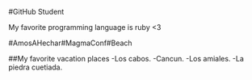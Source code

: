 #GitHub Student 

My favorite programming language is ruby <3

#AmosAHechar#MagmaConf#Beach

##My favorite vacation places
-Los cabos.
-Cancun.
-Los amiales.
-La piedra cuetiada.

